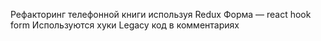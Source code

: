 Рефакторинг телефонной книги используя Redux
Форма — react hook form
Используются хуки
Legacy код в комментариях
